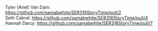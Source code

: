 Tyler (Ariel) Van Dam: https://github.com/samabwhite/SER316StoryTime/pull/2  
Seth Cabral: https://github.com/samabwhite/SER316StoryTime/pull/4  
Hannah Darcy: https://github.com/samabwhite/SER316StoryTime/pull/7  
